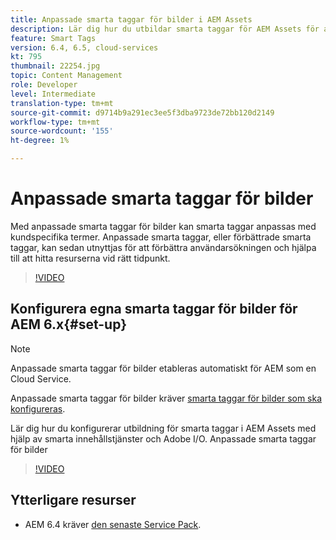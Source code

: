 ```yaml
---
title: Anpassade smarta taggar för bilder i AEM Assets
description: Lär dig hur du utbildar smarta taggar för AEM Assets för att använda anpassade termer på resurser.
feature: Smart Tags
version: 6.4, 6.5, cloud-services
kt: 795
thumbnail: 22254.jpg
topic: Content Management
role: Developer
level: Intermediate
translation-type: tm+mt
source-git-commit: d9714b9a291ec3ee5f3dba9723de72bb120d2149
workflow-type: tm+mt
source-wordcount: '155'
ht-degree: 1%

---
```



# Anpassade smarta taggar för bilder

Med anpassade smarta taggar för bilder kan smarta taggar anpassas med kundspecifika termer.
Anpassade smarta taggar, eller förbättrade smarta taggar, kan sedan utnyttjas för att förbättra användarsökningen och hjälpa till att hitta resurserna vid rätt tidpunkt.

>[!VIDEO](https://video.tv.adobe.com/v/22254/?quality=12&learn=on)

## Konfigurera egna smarta taggar för bilder för AEM 6.x{#set-up}

>[!NOTE]
> Anpassade smarta taggar för bilder etableras automatiskt för AEM som en Cloud Service.

Anpassade smarta taggar för bilder kräver [smarta taggar för bilder som ska konfigureras](./image-smart-tags.md#set-up).

Lär dig hur du konfigurerar utbildning för smarta taggar i AEM Assets med hjälp av smarta innehållstjänster och Adobe I/O. Anpassade smarta taggar för bilder

>[!VIDEO](https://video.tv.adobe.com/v/23405/?quality=12&learn=on)

## Ytterligare resurser

* AEM 6.4 kräver [den senaste Service Pack](https://docs.adobe.com/content/help/en/experience-manager-release-information/aem-release-updates/aem-releases-updates.html#aem-64).


